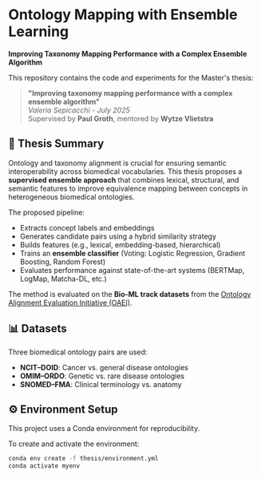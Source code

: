 # Ontology Mapping with Ensemble Learning  
**Improving Taxonomy Mapping Performance with a Complex Ensemble Algorithm**

This repository contains the code and experiments for the Master's thesis:

> **"Improving taxonomy mapping performance with a complex ensemble algorithm"**  
> _Valeria Sepicacchi - July 2025_  
> Supervised by **Paul Groth**, mentored by **Wytze Vlietstra**

## 📘 Thesis Summary

Ontology and taxonomy alignment is crucial for ensuring semantic interoperability across biomedical vocabularies. This thesis proposes a **supervised ensemble approach** that combines lexical, structural, and semantic features to improve equivalence mapping between concepts in heterogeneous biomedical ontologies.

The proposed pipeline:
- Extracts concept labels and embeddings
- Generates candidate pairs using a hybrid similarity strategy
- Builds features (e.g., lexical, embedding-based, hierarchical)
- Trains an **ensemble classifier** (Voting: Logistic Regression, Gradient Boosting, Random Forest)
- Evaluates performance against state-of-the-art systems (BERTMap, LogMap, Matcha-DL, etc.)

The method is evaluated on the **Bio-ML track datasets** from the [Ontology Alignment Evaluation Initiative (OAEI)](http://oaei.ontologymatching.org/).

## 📊 Datasets

Three biomedical ontology pairs are used:

- **NCIT–DOID**: Cancer vs. general disease ontologies  
- **OMIM–ORDO**: Genetic vs. rare disease ontologies  
- **SNOMED–FMA**: Clinical terminology vs. anatomy

## ⚙️ Environment Setup

This project uses a Conda environment for reproducibility.

To create and activate the environment:

```bash
conda env create -f thesis/environment.yml
conda activate myenv

